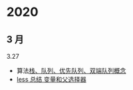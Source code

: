 # 2020

## 3 月

3.27

-   算法[栈、队列、优先队列、双端队列概念](/algo/03_%E6%A0%88_%E9%98%9F%E5%88%97_%E4%BC%98%E5%85%88%E9%98%9F%E5%88%97_%E5%8F%8C%E7%AB%AF%E9%98%9F%E5%88%97.html)
-   [less 总结 变量和父选择器](/css/less.html)
